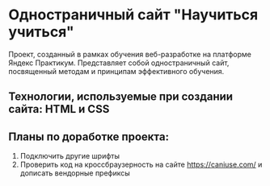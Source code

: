 # Одностраничный сайт "Научиться учиться"

Проект, созданный в рамках обучения веб-разработке на платформе Яндекс Практикум.
Представляет собой одностраничный сайт, посвященный методам и принципам эффективного обучения.

## Технологии, используемые при создании сайта: HTML и CSS

## Планы по доработке проекта:
1. Подключить другие шрифты
2. Проверить код на кроссбраузерность на сайте https://caniuse.com/ и дописать вендорные префиксы

